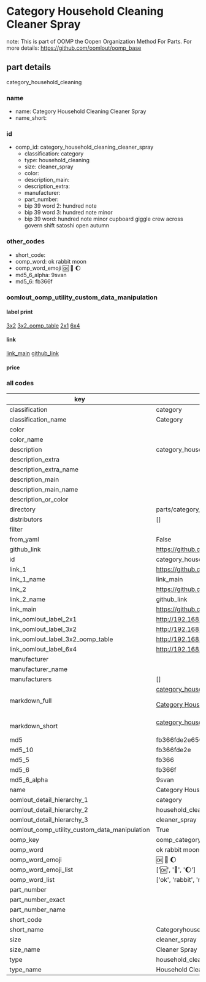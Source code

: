 # Category Household Cleaning Cleaner Spray  

note: This is part of OOMP the Oopen Organization Method For Parts. For more details: https://github.com/oomlout/oomp_base

##  part details



category_household_cleaning

### name
* name: Category Household Cleaning Cleaner Spray
* name_short: 
### id
* oomp_id: category_household_cleaning_cleaner_spray
  * classification: category
  * type: household_cleaning
  * size: cleaner_spray
  * color: 
  * description_main: 
  * description_extra: 
  * manufacturer: 
  * part_number: 
  * bip 39 word 2: hundred note
  * bip 39 word 3: hundred note minor
  * bip 39 word: hundred note minor cupboard giggle crew across govern shift satoshi open autumn

### other_codes
* short_code: 
* oomp_word: ok rabbit moon
* oomp_word_emoji :ok: :rabbit: :moon:
* md5_6_alpha: 9svan
* md5_6: fb366f






### oomlout_oomp_utility_custom_data_manipulation
#### label print
[3x2](http://192.168.1.245:1112/?label=oomp%209svan)
[3x2_oomp_table](http://192.168.1.107:1112/?label=oomp%209svan)
[2x1](http://192.168.1.242:1112/?label=oomp%209svan)
[6x4](http://192.168.1.55:1112/?label=oomp%209svan)    

#### link

[link_main](https://github.com/oomlout/oomlout_oomp_current_version_messy/tree/main/parts/category_household_cleaning_cleaner_spray) [github_link](https://github.com/oomlout/oomlout_oomp_part_src/tree/main/parts/category_household_cleaning_cleaner_spray)                             

#### price







### all codes 
| key | value |  
| --- | --- |  
| classification | category |  
| classification_name | Category |  
| color |  |  
| color_name |  |  
| description | category_household_cleaning |  
| description_extra |  |  
| description_extra_name |  |  
| description_main |  |  
| description_main_name |  |  
| description_or_color |   |  
| directory | parts/category_household_cleaning_cleaner_spray |  
| distributors | [] |  
| filter |  |  
| from_yaml | False |  
| github_link | https://github.com/oomlout/oomlout_oomp_part_src/tree/main/parts/category_household_cleaning_cleaner_spray |  
| id | category_household_cleaning_cleaner_spray |  
| link_1 | https://github.com/oomlout/oomlout_oomp_current_version_messy/tree/main/parts/category_household_cleaning_cleaner_spray |  
| link_1_name | link_main |  
| link_2 | https://github.com/oomlout/oomlout_oomp_part_src/tree/main/parts/category_household_cleaning_cleaner_spray |  
| link_2_name | github_link |  
| link_main | https://github.com/oomlout/oomlout_oomp_current_version_messy/tree/main/parts/category_household_cleaning_cleaner_spray |  
| link_oomlout_label_2x1 | http://192.168.1.242:1112/?label=oomp%209svan |  
| link_oomlout_label_3x2 | http://192.168.1.245:1112/?label=oomp%209svan |  
| link_oomlout_label_3x2_oomp_table | http://192.168.1.107:1112/?label=oomp%209svan |  
| link_oomlout_label_6x4 | http://192.168.1.55:1112/?label=oomp%209svan |  
| manufacturer |  |  
| manufacturer_name |  |  
| manufacturers | [] |  
| markdown_full | [category_household_cleaning_cleaner_spray](https://github.com/oomlout/oomlout_oomp_current_version_messy/tree/main/parts/category_household_cleaning_cleaner_spray)<br>[](https://github.com/oomlout/oomlout_oomp_current_version_messy/tree/main/parts/category_household_cleaning_cleaner_spray)<br>[Category Household Cleaning Cleaner Spray](https://github.com/oomlout/oomlout_oomp_current_version_messy/tree/main/parts/category_household_cleaning_cleaner_spray)<br><br> |  
| markdown_short | [category_household_cleaning_cleaner_spray](https://github.com/oomlout/oomlout_oomp_current_version_messy/tree/main/parts/category_household_cleaning_cleaner_spray)<br><br> |  
| md5 | fb366fde2e650048cd30f35d1a65ab79 |  
| md5_10 | fb366fde2e |  
| md5_5 | fb366 |  
| md5_6 | fb366f |  
| md5_6_alpha | 9svan |  
| name | Category Household Cleaning Cleaner Spray |  
| oomlout_detail_hierarchy_1 | category |  
| oomlout_detail_hierarchy_2 | household_cleaning |  
| oomlout_detail_hierarchy_3 | cleaner_spray |  
| oomlout_oomp_utility_custom_data_manipulation | True |  
| oomp_key | oomp_category_household_cleaning_cleaner_spray |  
| oomp_word | ok rabbit moon |  
| oomp_word_emoji | :ok: :rabbit: :moon: |  
| oomp_word_emoji_list | [':ok:', ':rabbit:', ':moon:'] |  
| oomp_word_list | ['ok', 'rabbit', 'moon'] |  
| part_number |  |  
| part_number_exact |  |  
| part_number_name |  |  
| short_code |  |  
| short_name | Categoryhouseholdcleaning |  
| size | cleaner_spray |  
| size_name | Cleaner Spray |  
| type | household_cleaning |  
| type_name | Household Cleaning |  
